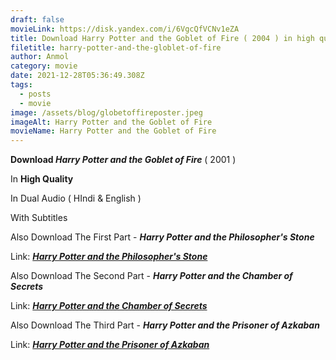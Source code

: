 ```yaml
---
draft: false
movieLink: https://disk.yandex.com/i/6VgcQfVCNv1eZA
title: Download Harry Potter and the Goblet of Fire ( 2004 ) in high quality
filetitle: harry-potter-and-the-globlet-of-fire
author: Anmol
category: movie
date: 2021-12-28T05:36:49.308Z
tags:
  - posts
  - movie
image: /assets/blog/globetoffireposter.jpeg
imageAlt: Harry Potter and the Goblet of Fire
movieName: Harry Potter and the Goblet of Fire
---
```

**Download *Harry Potter and the Goblet of Fire*** ( 2001 ) 

In **High Quality**

In Dual Audio ( HIndi & English )

With Subtitles

<span> Also Download The First Part - ***Harry Potter and the Philosopher's Stone*** </span>

<span> Link:  <a href="https://netblog.netlify.app/blog/harry-potter-and-the-philosophers-stone/"> ***Harry Potter and the Philosopher's Stone***</a></span>

<span> Also Download The Second Part - ***Harry Potter and the Chamber of Secrets*** </span>

<span>  Link: <a href="https://netblog.netlify.app/blog/harry-potter-and-the-chamber-of-secrets/">***Harry Potter and the Chamber of Secrets***</a></span>

 </span>

<span> Also Download The Third Part - ***Harry Potter and the Prisoner of Azkaban*** </span>

<span>  Link: <a href="https://netblog.netlify.app/blog/harry-potter-and-the-chamber-of-secrets-1/">***Harry Potter and the Prisoner of Azkaban***</a></span>

 </span>